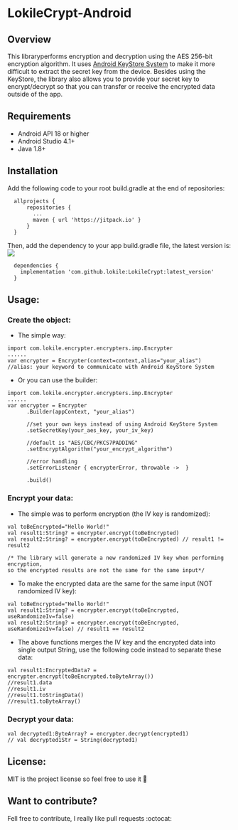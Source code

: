 # LokileCrypt-Android



## Overview
This libraryperforms encryption and decryption using the AES 256-bit encryption algorithm. It uses [Android KeyStore System](https://developer.android.com/training/articles/keystore.html) to make it more difficult to extract the secret key from the device. Besides using the KeyStore, the library also allows you to provide your secret key to encrypt/decrypt so that you can transfer or receive the encrypted data outside of the app.

## Requirements
- Android API 18 or higher
- Android Studio 4.1+
- Java 1.8+

## Installation
Add the following code to your root build.gradle at the end of repositories:
```
  allprojects {
      repositories {
        ...
        maven { url 'https://jitpack.io' }
      }
  }
```
Then, add the dependency to your app build.gradle file, the latest version is: [![](https://jitpack.io/v/lokile/LokileCrypt.svg)](https://jitpack.io/#lokile/LokileCrypt)
```
  dependencies {
    implementation 'com.github.lokile:LokileCrypt:latest_version'
  }
```

## Usage:
### Create the object:
- The simple way:
```
import com.lokile.encrypter.encrypters.imp.Encrypter
......
var encrypter = Encrypter(context=context,alias="your_alias")
//alias: your keyword to communicate with Android KeyStore System
```
- Or you can use the builder:
```
import com.lokile.encrypter.encrypters.imp.Encrypter
......
var encrypter = Encrypter
      .Builder(appContext, "your_alias")
      
      //set your own keys instead of using Android KeyStore System
      .setSecretKey(your_aes_key, your_iv_key) 

      //default is "AES/CBC/PKCS7PADDING"
      .setEncryptAlgorithm("your_encrypt_algorithm") 

      //error handling
      .setErrorListener { encrypterError, throwable ->  }
      
      .build()
```
### Encrypt your data:
- The simple was to perform encryption (the IV key is randomized):
```
val toBeEncrypted="Hello World!"
val result1:String? = encrypter.encrypt(toBeEncrypted)
val result2:String? = encrypter.encrypt(toBeEncrypted) // result1 != result2

/* The library will generate a new randomized IV key when performing encryption,
so the encrypted results are not the same for the same input*/
```
- To make the encrypted data are the same for the same input (NOT randomized IV key):
```
val toBeEncrypted="Hello World!"
val result1:String? = encrypter.encrypt(toBeEncrypted, useRandomizeIv=false)
val result2:String? = encrypter.encrypt(toBeEncrypted, useRandomizeIv=false) // result1 == result2
```
- The above functions merges the IV key and the encrypted data into single output String, use the following code instead to separate these data:
```
val result1:EncryptedData? = encrypter.encrypt(toBeEncrypted.toByteArray())
//result1.data
//result1.iv
//result1.toStringData()
//result1.toByteArray()
```

### Decrypt your data:

```
val decrypted1:ByteArray? = encrypter.decrypt(encrypted1)
// val decrypted1Str = String(decrypted1)
```

## License:
MIT is the project license so feel free to use it :tada:

## Want to contribute? ##

Fell free to contribute, I really like pull requests :octocat:
